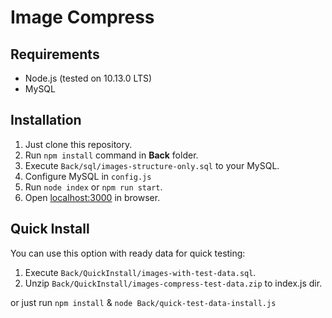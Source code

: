 # Image Compress

## Requirements
* Node.js (tested on 10.13.0 LTS)
* MySQL

## Installation
1. Just clone this repository.
2. Run `npm install` command in **Back** folder.
3. Execute `Back/sql/images-structure-only.sql` to your MySQL.
4. Configure MySQL in `config.js`
6. Run `node index` or `npm run start`.
7. Open [localhost:3000](http://localhost:3000/) in browser.

## Quick Install
You can use this option with ready data for quick testing:

1. Execute `Back/QuickInstall/images-with-test-data.sql`.
2. Unzip `Back/QuickInstall/images-compress-test-data.zip` to index.js dir.

or just run `npm install` & `node Back/quick-test-data-install.js`
